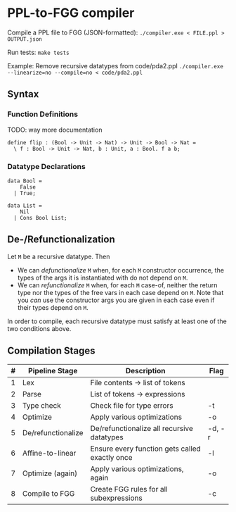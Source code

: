 # PPL-to-FGG compiler

Compile a PPL file to FGG (JSON-formatted):
`./compiler.exe < FILE.ppl > OUTPUT.json`

Run tests:
`make tests`

Example: Remove recursive datatypes from code/pda2.ppl
`./compiler.exe --linearize=no --compile=no < code/pda2.ppl`

## Syntax

### Function Definitions

TODO: way more documentation
```
define flip : (Bool -> Unit -> Nat) -> Unit -> Bool -> Nat =
  \ f : Bool -> Unit -> Nat, b : Unit, a : Bool. f a b;
```

### Datatype Declarations

```
data Bool =
    False
  | True;

data List =
    Nil
  | Cons Bool List;
```



## De-/Refunctionalization
Let `M` be a recursive datatype. Then
- We can _defunctionalize_ `M` when, for each `M` constructor occurrence, the types of the args it is instantiated with do not depend on `M`.
- We can _refunctionalize_ `M` when, for each `M` case-of, neither the return type nor the types of the free vars in each case depend on `M`. Note that you _can_ use the constructor args you are given in each case even if their types depend on `M`.

In order to compile, each recursive datatype must satisfy at least one of the two conditions above.


## Compilation Stages
\# | Pipeline Stage            | Description                                     | Flag
--:| ------------------------- | ----------------------------------------------- | -----
 1 | Lex                       | File contents -> list of tokens                 |
 2 | Parse                     | List of tokens -> expressions                   |
 3 | Type check                | Check file for type errors                      | -t
 4 | Optimize                  | Apply various optimizations                     | -o
 5 | De/refunctionalize        | De/refunctionalize all recursive datatypes      | -d, -r
 6 | Affine-to-linear          | Ensure every function gets called exactly once  | -l
 7 | Optimize (again)          | Apply various optimizations, again              | -o
 8 | Compile to FGG            | Create FGG rules for all subexpressions         | -c
